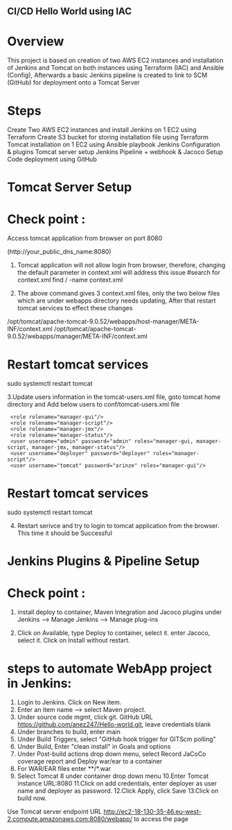 ## CI/CD Hello World using IAC

# Overview
This project is based on creation of two AWS EC2 instances and installation of Jenkins and Tomcat on both instances using Terraform (IAC) and Ansible (Config), Afterwards a basic Jenkins pipeline is created to link to SCM (GitHub) for deployment onto a Tomcat Server

# Steps

Create Two AWS EC2 instances and install Jenkins on 1 EC2 using Terraform
Create S3 bucket for storing installation file using Terraform
Tomcat installation on 1 EC2 using Ansible playbook
Jenkins Configuration & plugins
Tomcat server setup
Jenkins Pipeline + webhook & Jacoco Setup
Code deployment using GitHub

# Tomcat Server Setup

# Check point :

Access tomcat application from browser on port 8080

(http://your_public_dns_name:8080)
1. Tomcat application will not allow login from browser, therefore, changing the default parameter in context.xml will address this issue
       #search for context.xml
       find / -name context.xml
 
2. The above command gives 3 context.xml files, only the two below files which are under webapps directory needs updating, After that restart tomcat services to effect these changes

  /opt/tomcat/apache-tomcat-9.0.52/webapps/host-manager/META-INF/context.xml
  /opt/tomcat/apache-tomcat-9.0.52/webapps/manager/META-INF/context.xml
  
  # Restart tomcat services
   sudo systemctl restart tomcat
   
3.Update users information in the tomcat-users.xml file, goto tomcat home directory and Add below users to conf/tomcat-users.xml file

     <role rolename="manager-gui"/>
     <role rolename="manager-script"/>
     <role rolename="manager-jmx"/>
     <role rolename="manager-status"/>
     <user username="admin" password="admin" roles="manager-gui, manager-script, manager-jmx, manager-status"/>
     <user username="deployer" password="deployer" roles="manager-script"/>
     <user username="tomcat" password="arinze" roles="manager-gui"/>
 
 
 
 # Restart tomcat services
   sudo systemctl restart tomcat
   
4. Restart serivce and try to login to tomcat application from the browser. This time it should be Successful


# Jenkins Plugins & Pipeline Setup

# Check point :

1. install deploy to container, Maven Integration and Jacoco plugins under Jenkins --> Manage Jenkins --> Manage plug-ins

2. Click on Available, type Deploy to container, select it. enter Jacoco, select it. Click on Install without restart.

# steps to automate WebApp project in Jenkins:
 
1. Login to Jenkins. Click on New item.
2. Enter an item name --> select Maven project.
3. Under source code mgmt, click git. GitHub URL https://github.com/anez247/Hello-world.git, leave credentials blank
4. Under branches to build, enter main
5. Under Build Triggers, select "GitHub hook trigger for GITScm polling"
6. Under Build, Enter "clean install" in Goals and options
7. Under Post-build actions drop down menu, select Record JaCoCo coverage report and Deploy war/ear to a container
8. For WAR/EAR files enter **/*.war
9. Select Tomcat 8 under container drop down menu
10.Enter Tomcat instance URL:8080
11.Click on add credentials, enter deployer as user name and deployer as password.
12.Click Apply, click Save
13.Click on build now.

Use Tomcat server endpoint URL http://ec2-18-130-35-46.eu-west-2.compute.amazonaws.com:8080/webapp/ to access the page
